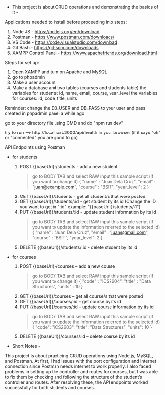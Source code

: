 - This project is about CRUD operations and demonstrating the basics of it -

Applications needed to install before proceeding into steps:
1. Node JS - https://nodejs.org/en/download
2. Postman - https://www.postman.com/downloads/
3. VS Code - https://code.visualstudio.com/download
4. Git Bash - https://git-scm.com/downloads
5. XAMPP Control Panel - https://www.apachefriends.org/download.html

Steps for set up:
1. Open XAMPP and turn on Apache and MySQL
2. go to phpadmin
3. Make a user account
4. Make a database and two tables (courses and students table)
     the variables for students: id, name, email, course, year_level
     the variables for courses: id, code, title, units


Reminder: change the DB_USER and DB_PASS to your user and pass created in phpadmin panel a while ago

go to your directory file using CMD and do "npm run dev"

try to run --> http://localhost:3000/api/health  in your browser (if it says "ok" or "connected" you are good to go)

API Endpoints using Postman
- for students
  1. POST {{baseUrl}}/students - add a new student
     > go to BODY TAB and select RAW
     >input this sample script (if you want to change it)
     > {
            "name" : "Juan Dela Cruz",
            "email" : "juan@example.com",
            "course" : "BSIT",
            "year_level": 2
       }
  3. GET {{baseUrl}}/students - get all student/s that were posted
  4. GET {{baseUrl}}/students/:id - get student by its id (Change the ID you want to get in ":id" example: "{{baseUrl}}/students/:1")
  5. PUT {{baseUrl}}/students/:id - update student information by its id
     > go to BODY TAB and select RAW
     >input this sample script (if you want to update the information referred to the selected id)
     > {
            "name" : "Juan Dela Cruz",
            "email" : "juan@gmail.com",
            "course" : "BSIT",
            "year_level": 2
       }
  7. DELETE {{baseUrl}}/students/:id - delete student by its id
- for courses
  1. POST {{baseUrl}}/courses – add a new course
      > go to BODY TAB and select RAW
     >input this sample script (if you want to change it)
     > {
             "code" : "ICS2604",
             "title" : "Data Structures",
             "units" : 10
       }
  3. GET {{baseUrl}}/courses – get all course/s that were posted
  4. GET {{baseUrl}}/courses/:id – get course by its id
  5. PUT {{baseUrl}}/courses/:id – update course information by its id
     > go to BODY TAB and select RAW
     >input this sample script (if you want to update the information referred to the selected id)
     > {
               "code": "ICS2603",
               "title": "Data Structures",
               "units": 10
       }
  7. DELETE {{baseUrl}}/courses/:id – delete course by its id
 
- Short Notes - 

This project is about practicing CRUD operations using Node.js, MySQL, and Postman. At first, I had issues
with the port configuration and internet connection since Postman needs internet to work properly. I also
faced problems in setting up the controller and routes for courses, but I was able to fix them by checking
and following the structure of the student’s controller and routes. After resolving these, the API endpoints
worked successfully for both students and courses.





